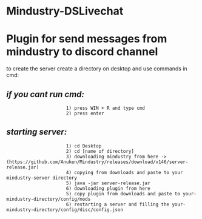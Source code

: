 # Mindustry-DSLivechat
# Plugin for send messages from mindustry to discord channel
to create the server create a directory on desktop and use commands in cmd:
## _if you cant run cmd:_ 
                          1) press WIN + R and type cmd
                          2) press enter
## _starting server:_     
                          1) cd Desktop
                          2) cd [name of directory]
                          3) downloading mindustry from here -> (https://github.com/Anuken/Mindustry/releases/download/v146/server-release.jar)
                          4) copying from downloads and paste to your mindustry-server directory
                          5) java -jar server-release.jar
                          6) downloading plugin from here
                          5) copy plugin from downloads and paste to your-mindustry-directory/config/mods
                          6) restarting a server and filling the your-mindustry-directory/config/disc/config.json
